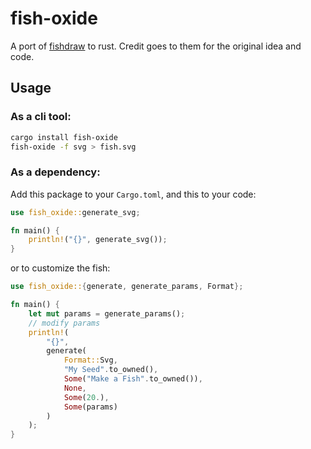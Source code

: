# fish-oxide

A port of [fishdraw](https://github.com/LingDong-/fishdraw) to rust. Credit goes to them for the original idea and code.


## Usage

### As a cli tool:
```bash
cargo install fish-oxide
fish-oxide -f svg > fish.svg
```

### As a dependency:
Add this package to your `Cargo.toml`, and this to your code:
```rust
use fish_oxide::generate_svg;

fn main() {
    println!("{}", generate_svg());
}
```

or to customize the fish:
```rust
use fish_oxide::{generate, generate_params, Format};

fn main() {
    let mut params = generate_params();
    // modify params
    println!(
        "{}",
        generate(
            Format::Svg,
            "My Seed".to_owned(),
            Some("Make a Fish".to_owned()),
            None,
            Some(20.),
            Some(params)
        )
    );
}
```

